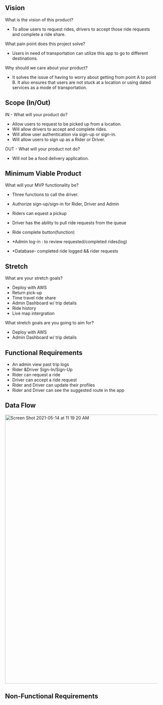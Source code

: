 ## Vision

What is the vision of this product?

  - To allow users to request rides, drivers to accept those ride requests and complete a ride share.

What pain point does this project solve?

  - Users in need of transportation can utilize this app to go to different destinations.

Why should we care about your product?

  - It solves the issue of having to worry about getting from point A to point B. It also ensures that users are not stuck at a location or using dated services as a mode of transportation.


## Scope (In/Out)

IN - What will your product do?

  - Allow users to request to be picked up from a location.
  - Will allow drivers to accept and complete rides.
  - Will allow user authentication via sign-up or sign-in.
  - Will allow users to sign up as a Rider or Driver.

OUT - What will your product not do?

 - Will not be a food delivery application.


## Minimum Viable Product

What will your MVP functionality be?

  - Three functions to call the driver.

  - Authorize sign-up/sign-in for Rider, Driver and Admin

  - Riders can equest a pickup

  - Driver has the ability to pull ride requests from the queue

  - Ride complete button(function)

  - *Admin log-in : to review requested/completed rides(log)

  - *Database- completed ride logged && rider requests



## Stretch

What are your stretch goals?

  - Deploy with AWS
  - Return pick-up
  - Time travel ride share
  - Admin Dashboard w/ trip details
  - Ride history
  - Live map intergration


What stretch goals are you going to aim for?

  - Deploy with AWS
  - Admin Dashboard w/ trip details

## Functional Requirements

   - An admin view past trip logs
   - Rider &Driver Sign-In/Sign-Up
   - Rider can request a ride
   - Driver can accept a ride request
   - Rider and Driver can update their profiles
   - Rider and Driver can see the suggested route in the app


## Data Flow

<img width="885" alt="Screen Shot 2021-05-14 at 11 19 20 AM" src="https://user-images.githubusercontent.com/66962689/118299356-40394d00-b4a6-11eb-9bd8-ef7c5eb92165.png">


## Non-Functional Requirements

